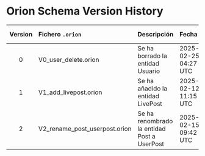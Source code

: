 # Orion Schema Version History

| Version | Fichero `.orion`                       | Descripción                                    | Fecha                | Commit SHA |
|:-------:|:--------------------------------------|:-----------------------------------------------|:---------------------|:-----------:|
| 0       | V0_user_delete.orion                  | Se ha borrado la entidad Usuario               | 2025-02-25 04:27 UTC | d7a6b55    |
| 1       | V1_add_livepost.orion                 | Se ha añadido la entidad LivePost              | 2025-02-12 11:15 UTC | a1b2c3d    |
| 2       | V2_rename_post_userpost.orion         | Se ha renombrado la entidad Post a UserPost    | 2025-02-15 09:42 UTC | e4f5g6h    |

